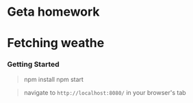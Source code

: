 # Geta homework
# Fetching weathe

### Getting Started

> npm install
> npm start

> navigate to `http://localhost:8080/` in your browser's tab